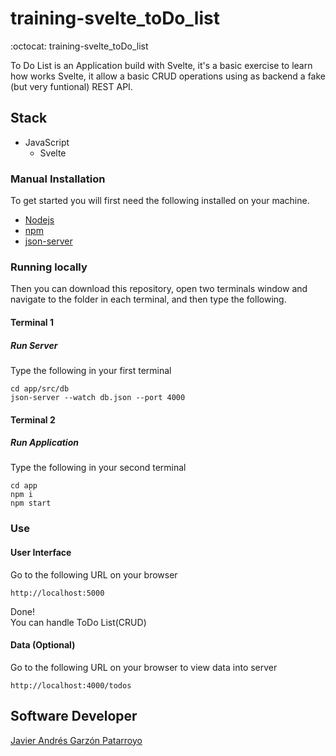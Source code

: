 # training-svelte_toDo_list
:octocat: training-svelte_toDo_list

To Do List is an Application build with Svelte, it's a basic exercise to learn how works Svelte, it allow a basic CRUD operations using as backend a fake (but very funtional) REST API.

## Stack
* JavaScript
  - Svelte

### Manual Installation
To get started you will first need the following installed on your machine.
* [Nodejs](https://nodejs.org)
* [npm](https://www.npmjs.com/)
* [json-server](https://github.com/typicode/json-server)

### Running locally
Then you can download this repository, open two terminals window and navigate
to the folder in each terminal, and then type the following.
#### Terminal 1
##### Run Server
Type the following in your first terminal
```
cd app/src/db
json-server --watch db.json --port 4000
```
#### Terminal 2
##### Run Application
Type the following in your second terminal
```
cd app
npm i
npm start
```

### Use
#### User Interface
Go to the following URL on your browser
```
http://localhost:5000
```
Done!  
You can handle ToDo List(CRUD)

#### Data (Optional)
Go to the following URL on your browser to view data into server
```
http://localhost:4000/todos
```

## Software Developer
[Javier Andrés Garzón Patarroyo](https://www.javierandresgp.com)
